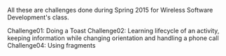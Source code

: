 All these are challenges done during Spring 2015 for Wireless Software Development's class.

Challenge01: Doing a Toast
Challenge02: Learning lifecycle of an activity, keeping information while changing orientation and handling a phone call
Challenge04: Using fragments
